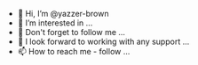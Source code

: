 - 👋 Hi, I’m @yazzer-brown
- 👀 I’m interested in ...
- 🌱 Don't forget to follow me ...
- 💞️ I look forward to working with any support ...
- 📫 How to reach me - follow ...

<!---
yazzer-brown/yazzer-brown is a ✨ special ✨ repository because its `README.md` (this file) appears on your GitHub profile.
You can click the Preview link to take a look at your changes.
--->

